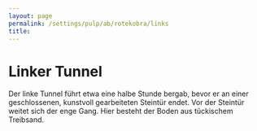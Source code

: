 ```yaml
---
layout: page
permalink: /settings/pulp/ab/rotekobra/links
title: 
---
```


# Linker Tunnel

Der linke Tunnel führt etwa eine halbe Stunde bergab, bevor er an einer geschlossenen, kunstvoll gearbeiteten Steintür endet. Vor der Steintür weitet sich der enge Gang. Hier besteht der Boden aus tückischem Treibsand.

